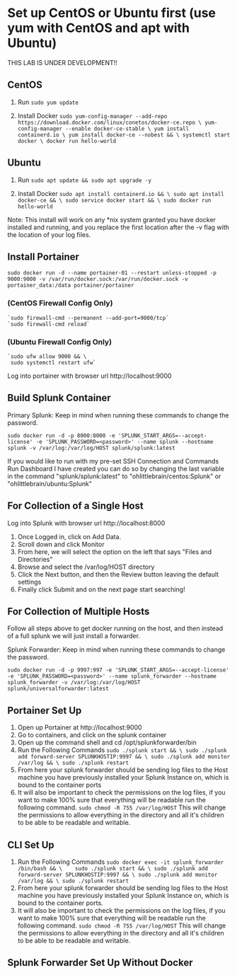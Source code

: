 # Set up CentOS or Ubuntu first (use yum with CentOS and apt with Ubuntu)

THIS LAB IS UNDER DEVELOPMENT!!

## CentOS
1. Run
	`sudo yum update`

2. Install Docker
	`sudo yum-config-manager --add-repo https://download.docker.com/linux/conetos/docker-ce.repo \
	 yum-config-manager --enable docker-ce-stable \
	 yum install containerd.io \
	 yum install docker-ce --nobest && \
	 systemctl start docker \
	 docker run hello-world`
 
## Ubuntu
1. Run 
	`sudo apt update && sudo apt upgrade -y`

2. Install Docker
	`sudo apt install containerd.io && \
	 sudo apt install docker-ce && \
	 sudo service docker start && \
	 sudo docker run hello-world`
 
Note: This install will work on any *nix system granted you have docker installed and running, and you replace the first location after the -v flag with the location of your log files.

## Install Portainer

`sudo docker run -d --name portainer-01 --restart unless-stopped -p 9000:9000 -v /var/run/docker.sock:/var/run/docker.sock -v portainer_data:/data portainer/portainer`

### (CentOS Firewall Config Only)

	`sudo firewall-cmd --permanent --add-port=9000/tcp`
	`sudo firewall-cmd reload`

### (Ubuntu Firewall Config Only)

	`sudo ufw allow 9000 && \
	 sudo systemctl restart ufw`

Log into portainer with browser url http://localhost:9000

## Build Splunk Container

Primary Splunk: Keep in mind when running these commands to change the password.

`sudo docker run -d -p 8000:8000 -e 'SPLUNK_START_ARGS=--accept-license' -e 'SPLUNK_PASSWORD=<password>' --name splunk --hostname splunk -v /var/log:/var/log/HOST splunk/splunk:latest`

If you would like to run with my pre-set SSH Connection and Commands Run Dashboard I have created you can do so by changing the last variable in the command "splunk/splunk:latest" to "ohlittlebrain/centos:Splunk" or "ohlittlebrain/ubuntu:Splunk"

## For Collection of a Single Host

Log into Splunk with browser url http://localhost:8000

1. Once Logged in, click on Add Data.
2. Scroll down and click Monitor
3. From here, we will select the option on the left that says "Files and Directories"
4. Browse and select the /var/log/HOST directory
5. Click the Next button, and then the Review button leaving the default settings
6. Finally click Submit and on the next page start searching!

## For Collection of Multiple Hosts

Follow all steps above to get docker running on the host, and then instead of a full splunk we will just install a forwarder. 

Splunk Forwarder: Keep in mind when running these commands to change the password.

`sudo docker run -d -p 9997:997 -e 'SPLUNK_START_ARGS=--accept-license' -e 'SPLUNK_PASSWORD=<password>' --name splunk_forwarder --hostname splunk_forwarder -v /var/log:/var/log/HOST splunk/universalforwarder:latest`

## Portainer Set Up

1. Open up Portainer at http://localhost:9000 
2. Go to containers, and click on the splunk container
3. Open up the command shell and cd /opt/splunkforwarder/bin
4. Run the Following Commands
	`sudo ./splunk start && \
	 sudo ./splunk add forward-server SPLUNKHOSTIP:9997 && \
	 sudo ./splunk add monitor /var/log && \
	 sudo ./splunk restart`
5. From here your splunk forwarder should be sending log files to the Host machine you have previously installed your Splunk Instance on, which is bound to the container ports
6. It will also be important to check the permissions on the log files, if you want to make 100% sure that everything will be readable run the following command.
	`sudo chmod -R 755 /var/log/HOST`
This will change the permissions to allow everything in the directory and all it's children to be able to be readable and writable.

## CLI Set Up

1. Run the Following Commands
	`sudo docker exec -it splunk_forwarder /bin/bash && \	
	 sudo ./splunk start && \
	 sudo ./splunk add forward-server SPLUNKHOSTIP:9997 && \
	 sudo ./splunk add monitor /var/log && \
	 sudo ./splunk restart`
2. From here your splunk forwarder should be sending log files to the Host machine you have previously installed your Splunk Instance on, which is bound to the container ports.
3. It will also be important to check the permissions on the log files, if you want to make 100% sure that everything will be readable run the following command.
	`sudo chmod -R 755 /var/log/HOST`
This will change the permissions to allow everything in the directory and all it's children to be able to be readable and writable.

## Splunk Forwarder Set Up Without Docker






